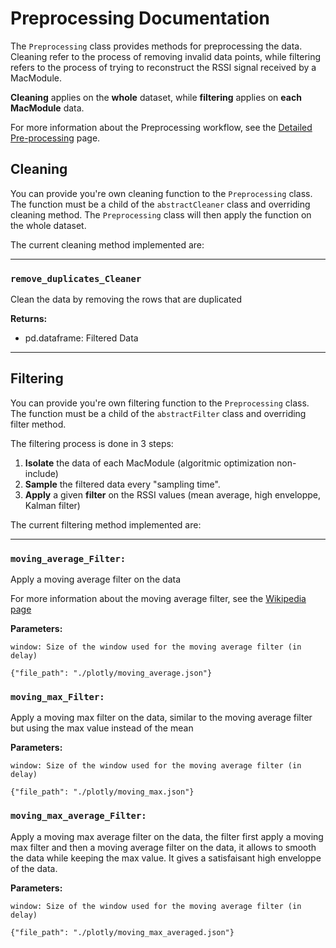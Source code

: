 # Preprocessing Documentation

The `Preprocessing` class provides methods for preprocessing the data. Cleaning refer to the process of removing invalid data points, while filtering refers to the process of trying to reconstruct the RSSI signal received by a MacModule.

__Cleaning__ applies on the __whole__ dataset, while __filtering__ applies on __each MacModule__ data.


For more information about the  Preprocessing workflow, see the [Detailed Pre-processing](./Detailed-Pre-processing.md) page.
## Cleaning

You can provide you're own cleaning function to the `Preprocessing` class. The function must be a child of the `abstractCleaner` class and overriding cleaning method.
The `Preprocessing` class will then apply the function on the whole dataset.

The current cleaning method implemented are:

---
### `remove_duplicates_Cleaner`

Clean the data by removing the rows that are duplicated

**Returns:**

- pd.dataframe: Filtered Data
  
---

## Filtering

You can provide you're own filtering function to the `Preprocessing` class. The function must be a child of the `abstractFilter` class and overriding filter method.

The filtering process is done in 3 steps:

1. __Isolate__ the data of each MacModule (algoritmic optimization non-include)
2. __Sample__ the filtered data every "sampling time".
3. __Apply__ a given __filter__ on the RSSI values (mean average, high enveloppe, Kalman filter)



The current filtering method implemented are:

---

### `moving_average_Filter:`


Apply a moving average filter on the data

For more information about the moving average filter, see the [Wikipedia page](https://en.wikipedia.org/wiki/Moving_average)

**Parameters:**

    window: Size of the window used for the moving average filter (in delay)
    
```plotly
{"file_path": "./plotly/moving_average.json"}
```

### `moving_max_Filter:`

Apply a moving max filter on the data, similar to the moving average filter but using the max value instead of the mean


**Parameters:**

    window: Size of the window used for the moving average filter (in delay)

    
```plotly
{"file_path": "./plotly/moving_max.json"}
```

### `moving_max_average_Filter:`

Apply a moving max average filter on the data, the filter first apply a moving max filter and then a moving average filter on the data, it allows to smooth the data while keeping the max value. It gives a satisfaisant high enveloppe of the data.

**Parameters:**

    window: Size of the window used for the moving average filter (in delay)

```plotly
{"file_path": "./plotly/moving_max_averaged.json"}
```
